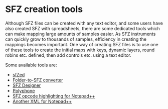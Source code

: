 # SFZ creation tools

Although SFZ files can be created with any text editor, and some users have also
created SFZ with spreadsheets, there are some dedicated tools which can make
mapping large amounts of samples easier. As SFZ instruments can quickly grow to
thousands of samples, efficiency in creating the mappings becomes important.
One way of creating SFZ files is to use one of these tools to create the initial
maps with keys, dynamic layers, round robins etc. defined,
then add controls etc. using a text editor.

Some available tools are:

- [sfZed](http://audio.clockbeat.com/sfZed.html)
- [Folder-to-SFZ converter](http://vis.versilstudios.net/sfzconverter.html)
- [SFZ Designer](http://mildon.me/sfzdesigner)
- [Polyphone](https://www.polyphone-soundfonts.com/en/)
- [SFZ opcode highlighting for Notepad++](https://musescore.org/en/node/99411)
- [Another XML for Notepad++](http://www.drealm.info/sfz/sfz-udl.xml)
